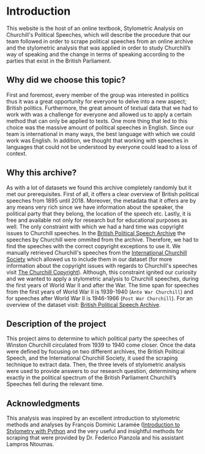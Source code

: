 # Introduction

This website is the host of an online textbook, Stylometric Analysis on Churchill's Political Speeches, which will describe the procedure that our team followed in order to scrape political speeches from an online archive and the stylometric analysis that was applied in order to study Churchill’s way of speaking and the change in terms of  speaking according to the parties that exist in the British Parliament.

## Why did we choose this topic?

First and foremost, every member of the group was interested in politics thus it was a great opportunity for everyone to delve into a new aspect; British politics. Furthermore, the great amount of textual data that we had to work with was a challenge for everyone and allowed us to apply a certain method that can only be applied to texts. One more thing that led to this choice was the massive amount of political speeches in English. Since our team is international in many ways, the best language with which we could work was English. In addition, we thought that working with speeches in languages that could not be understood by everyone could lead to a loss of context.

## Why this archive?

As with a lot of datasets we found this archive completely randomly but it met our prerequisites. First of all, it offers a clear overview of British political speeches from 1895 until 2018. Moreover, the metadata that it offers are by any means very rich since we have information about the speaker, the political party that they belong, the location of the speech etc. Lastly, it is free and available not only for research but for educational purposes as well.
The only constraint with which we had a hard time was copyright issues to Churchill speeches. In the [British Political Speech Archive](http://britishpoliticalspeech.org/speech-archive.htm) the speeches by Churchill were ommited from the archive. Therefore, we had to find the speeches with the correct copyright exceptions to use it. We manually retrieved Churchill's speeches from the [International Churchill Society](https://winstonchurchill.org/) which allowed us to include them in our dataset (for more information about the copyright issues with regards to Churchill's speeches visit [The Churchill Copyright](https://winstonchurchill.org/resources/reference/the-churchill-copyright/)). Although, this constraint ignited our curiosity and we wanted to apply a stylometric analysis to Churchill speeches, during the first years of World War II and after the War. The time span for speeches from the first years of World War II is 1939-1940 (`Ante War Churchill`) and for speeches after World War II is 1946-1966 (`Post War Churchill`).
For an overview of the dataset visit: [British Political Speech Archive](http://britishpoliticalspeech.org/speech-archive.htm).

## Description of the project

This project aims to determine to which political party the speeches of Winston Churchill circulated from 1939 to 1940 come closer. Once the data were defined by focusing on two different archives, the British Political Speech, and the International Churchill Society, it used the scraping technique to extract data. Then, the three levels of stylometric analysis were used to provide answers to our research question, determining where exactly in the political spectrum of the British Parliament Churchill’s Speeches fell during the relevant time.

## Acknowledgments

This analysis was inspired by an excellent introduction to stylometric methods and analyses by François Dominic Laramée ([Introduction to Stylometry with Python](https://programminghistorian.org/en/lessons/introduction-to-stylometry-with-python) and the very useful and insightful methods for scraping that were provided by Dr. Federico Pianzola and his assistant Lampros Ntoumas.

```python

```
